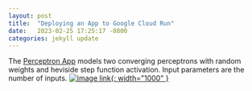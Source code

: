 ```yaml
---
layout: post
title:  "Deploying an App to Google Cloud Run"
date:   2023-02-25 17:25:17 -0800
categories: jekyll update
---
```

The [Perceptron App](https://aperceptron-cwilgtx4fa-uc.a.run.app) models two converging perceptrons with random weights and heviside step function activation. Input parameters are the number of inputs.
[![image link](/assets/perceptron.PNG){: width="1000" }](https://aperceptron-cwilgtx4fa-uc.a.run.app)

 